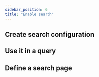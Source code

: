 ```yaml
---
sidebar_position: 6
title: "Enable search"
---
```


## Create search configuration

## Use it in a query

## Define a search page
